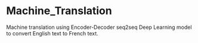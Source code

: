 # Machine_Translation
Machine translation using Encoder-Decoder seq2seq Deep Learning model to convert English text to French text.
